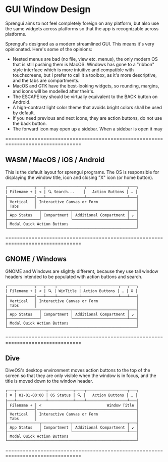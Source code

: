 # GUI Window Design
Sprengui aims to not feel completely foreign on any platform, but also use the
same widgets across platforms so that the app is recognizable across platforms.

Sprengui's designed as a modern streamlined GUI.  This means it's very
opinionated.  Here's some of the opinions:

 - Nested menus are bad (no file, view etc. menus), the only modern OS that is
   still pushing them is MacOS.  Windows has gone to a "ribbon" style interface
   which is more intuitive and compatible with touchscreens, but I prefer to
   call it a toolbox, as it's more descriptive, and the tabs are compartments.
 - MacOS and GTK have the best-looking widgets, so rounding, margins, and icons
   will be modelled after their's.
 - The ESCAPE key should be virtually equivalent to the BACK button on Android.
 - A high-contrast light color theme that avoids bright colors shall be used by
   default.
 - If you need previous and next icons, they are action buttons, do not use the
   back button.
 - The forward icon may open up a sidebar.  When a sidebar is open it may 

================================================================================

## WASM / MacOS / iOS / Android
This is the default layout for sprengui programs.  The OS is responsible for
displaying the window title, icon and closing "X" icon (or home button).

```
┌────────────┬───┬─────────────────┬──────────────────┬───┐
│ Filename + │ < │ 🔍 Search...    │   Action Buttons │ … │
├────────────│───┴─────────────────┴──────────────────┴───┤
│ Vertical   │ Interactive Canvas or Form                 │
│ Tabs       │                                            │
├──────────────┬─────────────┬────────────────────────┬───┤
│ App Status   │ Compartment │ Additional Compartment │ ↙ │
├──────────────┘             ╰────────────────────────┴───┤
│ Modal Quick Action Buttons                              │
└─────────────────────────────────────────────────────────┘
```

================================================================================

## GNOME / Windows
GNOME and Windows are slightly different, because they use tall window headers
intended to be populated with action buttons and search.

```
┌────────────┬───┬────┬──────────┬────────────────┬───┬───┐
│ Filename + │ < │ 🔍 │ WinTitle │ Action Buttons │ … │ X │
├────────────│───┴────┴──────────┴────────────────┴───┴───┤
│ Vertical   │ Interactive Canvas or Form                 │
│ Tabs       │                                            │
├──────────────┬─────────────┬────────────────────────┬───┤
│ App Status   │ Compartment │ Additional Compartment │ ↙ │
├──────────────┘             ╰────────────────────────┴───┤
│ Modal Quick Action Buttons                              │
└─────────────────────────────────────────────────────────┘
```

================================================================================

## Dive
DiveOS's desktop environment moves action buttons to the top of the screen so
that they are only visible when the window is in focus, and the title is moved
down to the window header.

```
┌───┬─────────────┬───────────┬────┬──────────────────┬───┐
│ ⌘ │ 01-01-00:00 │ OS Status │ 🔍 │   Action Buttons │ … │
├───┴─────────────┴───────────┴────┴──────────────────┴───┤
│ Filename + │ <                             Window Title │
├────────────│────────────────────────────────────────────┤
│ Vertical   │ Interactive Canvas or Form                 │
│ Tabs       │                                            │
├──────────────┬─────────────┬────────────────────────┬───┤
│ App Status   │ Compartment │ Additional Compartment │ ↙ │
├──────────────┘             ╰────────────────────────┴───┤
│ Modal Quick Action Buttons                              │
└─────────────────────────────────────────────────────────┘
```

================================================================================
